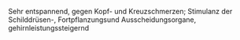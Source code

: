Sehr entspannend, gegen Kopf- und Kreuzschmerzen; Stimulanz der Schilddrüsen-, Fortpflanzungsund Ausscheidungsorgane, gehirnleistungssteigernd